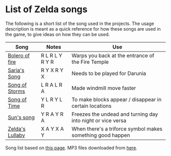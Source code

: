# List of Zelda songs

The following is a short list of the song used in the projects. The usage description is meant as a quick reference for how these songs are used in the game, to give ideas on how they can be used.

| Song                                          | Notes           | Use                                                         |
| --------------------------------------------- | --------------- | ----------------------------------------------------------- |
| [Bolero of fire](./assets/bolerooffire.mp3)   | R L R L Y R Y R | Warps you back at the entrance of the Fire Temple           |
| [Saria's Song](./assets/sariassong.mp3)       | R Y X R Y X     | Needs to be played for Darunia                              |
| [Song of Storms](./assets/songofstorms.mp3)   | L R A L R A     | Made windmill move faster                                   |
| [Song of Time](./assets/songoftime.mp3)       | Y L R Y L R     | To make blocks appear / disappear in certain locations      |
| [Sun's song](./assets/sunssong.mp3)           | Y R A Y R A     | Freezes the undead and turning day into night or vice versa |
| [Zelda's Lullaby](./assets/zeldaslullaby.mp3) | X A Y X A Y     | When there's a triforce symbol makes something good happen  |

Song list based on [this page](https://www.ign.com/wikis/the-legend-of-zelda-ocarina-of-time-3d/Songs_List). MP3 files downloaded from [here](https://www.zophar.net/music/nintendo-64-usf/legend-of-zelda-the-ocarina-of-time).
